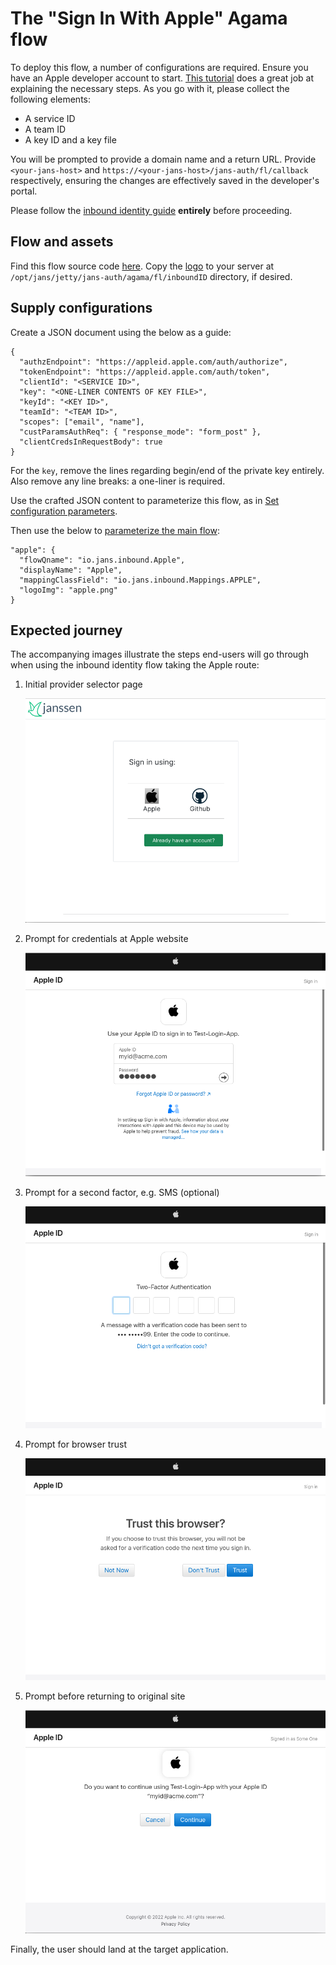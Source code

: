 # The "Sign In With Apple" Agama flow

To deploy this flow, a number of configurations are required. Ensure you have an Apple developer account to start. [This tutorial](https://github.com/ananay/apple-auth/blob/master/SETUP.md) does a great job at explaining the necessary steps. As you go with it, please collect the following elements:

- A service ID
- A team ID
- A key ID and a key file 

You will be prompted to provide a domain name and a return URL. Provide `<your-jans-host>` and `https://<your-jans-host>/jans-auth/fl/callback` respectively, ensuring the changes are effectively saved in the developer's portal.

Please follow the [inbound identity guide](../README.md) **entirely** before proceeding.

## Flow and assets

Find this flow source code [here](https://github.com/JanssenProject/jans/raw/main/docs/script-catalog/agama/inboundID/apple/io.jans.inbound.Apple). Copy the [logo](https://github.com/JanssenProject/jans/raw/main/docs/script-catalog/agama/inboundID/apple/apple.png) to your server at `/opt/jans/jetty/jans-auth/agama/fl/inboundID` directory, if desired.

## Supply configurations

Create a JSON document using the below as a guide:

```
{
  "authzEndpoint": "https://appleid.apple.com/auth/authorize",
  "tokenEndpoint": "https://appleid.apple.com/auth/token",
  "clientId": "<SERVICE ID>",
  "key": "<ONE-LINER CONTENTS OF KEY FILE>",
  "keyId": "<KEY ID>",
  "teamId": "<TEAM ID>",
  "scopes": ["email", "name"],
  "custParamsAuthReq": { "response_mode": "form_post" },
  "clientCredsInRequestBody": true
}
```

For the `key`, remove the lines regarding begin/end of the private key entirely. Also remove any line breaks: a one-liner is required. 

Use the crafted JSON content to parameterize this flow, as in [Set configuration parameters](../README.md#set-configuration-parameters).

Then use the below to [parameterize the main flow](../README.md#parameterize-the-main-flow):

```
"apple": {
  "flowQname": "io.jans.inbound.Apple",
  "displayName": "Apple",
  "mappingClassField": "io.jans.inbound.Mappings.APPLE",
  "logoImg": "apple.png"
}
```

## Expected journey

The accompanying images illustrate the steps end-users will go through when using the inbound identity flow taking the Apple route:

1. Initial provider selector page

    ![provider selector](provider_selector.png)

1. Prompt for credentials at Apple website

    ![prompt credentials](SIWA_creds.png)

1. Prompt for a second factor, e.g. SMS (optional)

    ![prompt second factor](SIWA_MFA.png)

1. Prompt for browser trust

    ![browser trust](SIWA_trust.png)

1. Prompt before returning to original site

    ![prompt continue](SIWA_proceed.png)

Finally, the user should land at the target application.

